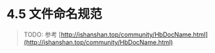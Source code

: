 # 4.5 文件命名规范

> TODO: 参考 [http://ishanshan.top/community/HbDocName.html](http://ishanshan.top/community/HbDocName.html)

